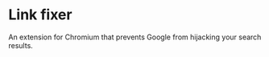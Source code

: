 # Link fixer #

An extension for Chromium that prevents Google from hijacking your search results.

